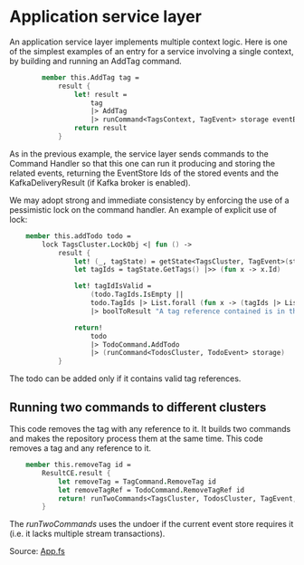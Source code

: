 # Application service layer

An application service layer implements multiple context logic.
Here is one of the simplest examples of an entry for a service involving a single context, by building and running an AddTag command.

```FSharp
        member this.AddTag tag =
            result {
                let! result =
                    tag
                    |> AddTag
                    |> runCommand<TagsContext, TagEvent> storage eventBroker tagsStateViewer
                return result 
            }
```

As in the previous example, the service layer sends commands to the Command Handler so that this one can run it producing and storing the related events, returning the EventStore Ids of the stored events and the KafkaDeliveryResult (if Kafka broker is enabled).

We may adopt strong and immediate consistency by enforcing the use of a pessimistic lock on the command handler.
An example of explicit use of lock:

```FSharp
    member this.addTodo todo =
        lock TagsCluster.LockObj <| fun () ->
            result {
                let! (_, tagState) = getState<TagsCluster, TagEvent>(storage)
                let tagIds = tagState.GetTags() |>> (fun x -> x.Id)

                let! tagIdIsValid =    
                    (todo.TagIds.IsEmpty ||
                    todo.TagIds |> List.forall (fun x -> (tagIds |> List.contains x)))
                    |> boolToResult "A tag reference contained is in the todo is related to a tag that does not exist"

                return! 
                    todo
                    |> TodoCommand.AddTodo
                    |> (runCommand<TodosCluster, TodoEvent> storage)
            }
```

The todo can be added only if it contains valid tag references.

## Running two commands to different clusters

This code removes the tag with any reference to it. It builds two commands and makes the repository process them at the same time.
This code removes a tag and any reference to it.

```FSharp
    member this.removeTag id =
        ResultCE.result {
            let removeTag = TagCommand.RemoveTag id
            let removeTagRef = TodoCommand.RemoveTagRef id
            return! runTwoCommands<TagsCluster, TodosCluster, TagEvent, TodoEvent> storage removeTag removeTagRef
        }
```

The _runTwoCommands_ uses the undoer if the current event store requires it (i.e. it lacks multiple stream transactions).

Source: [App.fs](https://github.com/tonyx/Sharpino/blob/main/Sharpino.Sample/App.fs)
















